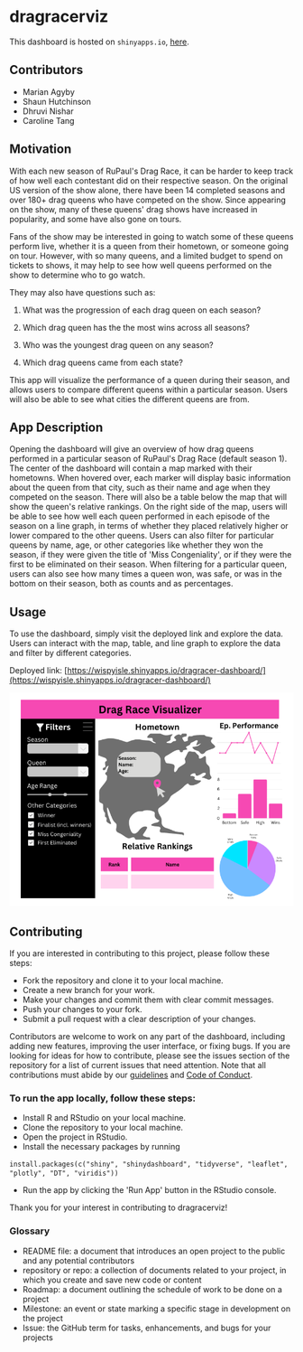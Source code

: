 # dragracerviz

This dashboard is hosted on `shinyapps.io`, [here](https://wispyisle.shinyapps.io/dragracer-dashboard/).

## Contributors

-   Marian Agyby
-   Shaun Hutchinson
-   Dhruvi Nishar
-   Caroline Tang

## Motivation

With each new season of RuPaul's Drag Race, it can be harder to keep track of how well each contestant did on their respective season. On the original US version of the show alone, there have been 14 completed seasons and over 180+ drag queens who have competed on the show. Since appearing on the show, many of these queens' drag shows have increased in popularity, and some have also gone on tours.

Fans of the show may be interested in going to watch some of these queens perform live, whether it is a queen from their hometown, or someone going on tour. However, with so many queens, and a limited budget to spend on tickets to shows, it may help to see how well queens performed on the show to determine who to go watch.

They may also have questions such as:

1.  What was the progression of each drag queen on each season?

2.  Which drag queen has the the most wins across all seasons?

3.  Who was the youngest drag queen on any season?

4.  Which drag queens came from each state?

This app will visualize the performance of a queen during their season, and allows users to compare different queens within a particular season. Users will also be able to see what cities the different queens are from.

## App Description

Opening the dashboard will give an overview of how drag queens performed in a particular season of RuPaul's Drag Race (default season 1). The center of the dashboard will contain a map marked with their hometowns. When hovered over, each marker will display basic information about the queen from that city, such as their name and age when they competed on the season. There will also be a table below the map that will show the queen's relative rankings. On the right side of the map, users will be able to see how well each queen performed in each episode of the season on a line graph, in terms of whether they placed relatively higher or lower compared to the other queens. Users can also filter for particular queens by name, age, or other categories like whether they won the season, if they were given the title of 'Miss Congeniality', or if they were the first to be eliminated on their season. When filtering for a particular queen, users can also see how many times a queen won, was safe, or was in the bottom on their season, both as counts and as percentages.

## Usage
To use the dashboard, simply visit the deployed link and explore the data. Users can interact with the map, table, and line graph to explore the data and filter by different categories.

Deployed link: [https://wispyisle.shinyapps.io/dragracer-dashboard/](https://wispyisle.shinyapps.io/dragracer-dashboard/)

![dashboard proposal](img/dashboard.png)

## Contributing
If you are interested in contributing to this project, please follow these steps:

- Fork the repository and clone it to your local machine.
- Create a new branch for your work.
- Make your changes and commit them with clear commit messages.
- Push your changes to your fork.
- Submit a pull request with a clear description of your changes.

Contributors are welcome to work on any part of the dashboard, including adding new features, improving the user interface, or fixing bugs. If you are looking for ideas for how to contribute, please see the issues section of the repository for a list of current issues that need attention. 
Note that all contributions must abide by our [guidelines](CONTRIBUTING.md) and [Code of Conduct](CODE_OF_CONDUCT.md).

### To run the app locally, follow these steps:

- Install R and RStudio on your local machine.
- Clone the repository to your local machine.
- Open the project in RStudio.
- Install the necessary packages by running 
```
install.packages(c("shiny", "shinydashboard", "tidyverse", "leaflet", "plotly", "DT", "viridis"))
```
- Run the app by clicking the 'Run App' button in the RStudio console.

Thank you for your interest in contributing to dragracerviz!

### Glossary
- README file: a document that introduces an open project to the public and any potential contributors
- repository or repo: a collection of documents related to your project, in which you create and save new code or content
- Roadmap: a document outlining the schedule of work to be done on a project
- Milestone: an event or state marking a specific stage in development on the project
- Issue: the GitHub term for tasks, enhancements, and bugs for your projects
